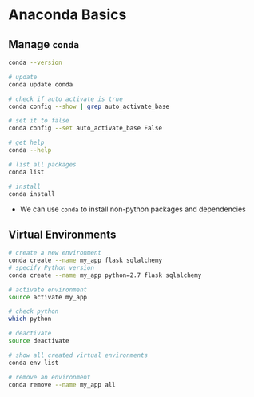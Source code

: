 # Anaconda Basics

## Manage `conda`

```bash
conda --version

# update
conda update conda

# check if auto activate is true
conda config --show | grep auto_activate_base

# set it to false
conda config --set auto_activate_base False

# get help
conda --help

# list all packages
conda list

# install
conda install
```

- We can use `conda` to install non-python packages and dependencies

## Virtual Environments

```bash
# create a new environment
conda create --name my_app flask sqlalchemy
# specify Python version
conda create --name my_app python=2.7 flask sqlalchemy

# activate environment
source activate my_app

# check python
which python

# deactivate
source deactivate

# show all created virtual environments
conda env list

# remove an environment
conda remove --name my_app all
```
